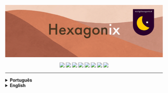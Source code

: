 <p align="center">
<img src="https://github.com/hexagonix/Doc/blob/main/Img/banner.png">
</p>

<div align="center">

![](https://img.shields.io/github/license/hexagonix/Doc.svg)
![](https://img.shields.io/github/stars/hexagonix/Doc.svg)
![](https://img.shields.io/github/issues/hexagonix/Doc.svg)
![](https://img.shields.io/github/issues-closed/hexagonix/Doc.svg)
![](https://img.shields.io/github/issues-pr/hexagonix/Doc.svg)
![](https://img.shields.io/github/issues-pr-closed/hexagonix/Doc.svg)
![](https://img.shields.io/github/downloads/hexagonix/Doc/total.svg)
![](https://img.shields.io/github/release/hexagonix/Doc.svg)

</div>

<hr>

<details title="Português (Brasil)" align='left'>
<br>
<summary align='left'><strong>Português</strong></summary>

> **A documentação está em construção.**

* [Documentação do Hexagonix](https://github.com/hexagonix/Doc/tree/main/Hexagonix/README.md)
* [Documentação do Hexagon](https://github.com/hexagonix/Doc/tree/main/Hexagon/README.md)
* [Documentação do HBoot](https://github.com/hexagonix/Doc/tree/main/HBoot/README.md) 

</details>

<details title="English" align='left'>
<br>
<summary align='left'><strong>English</strong></summary>

> **The documentation is under constrution.**

* [Hexagonix Documentation](https://github.com/hexagonix/Doc/tree/main/Hexagonix/README.en.md)
* [Hexagon Documentation](https://github.com/hexagonix/Doc/tree/main/Hexagon/README.en.md)
* [HBoot Documentation](https://github.com/hexagonix/Doc/tree/main/HBoot/README.en.md)

</details>

<!--

Versão deste arquivo: 1.0

-->
